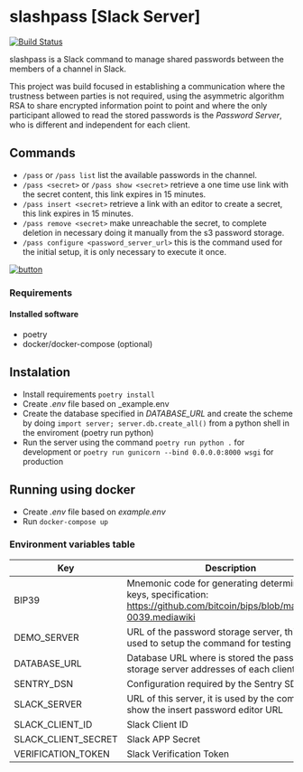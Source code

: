 # slashpass [Slack Server]

[![Build Status](https://travis-ci.org/talpor/password-scale.svg?branch=master)](https://travis-ci.org/talpor/password-scale)

slashpass is a Slack command to manage shared passwords between the members of a channel in Slack.

This project was build focused in establishing a communication where the trustness between parties is not required, using the asymmetric algorithm RSA to share encrypted information point to point and where the only participant allowed to read the stored passwords is the _Password Server_, who is different and independent for each client.

## Commands

- `/pass` or `/pass list` list the available passwords in the channel.
- `/pass <secret>` or `/pass show <secret>` retrieve a one time use link with the secret content, this link expires in 15 minutes.
- `/pass insert <secret>` retrieve a link with an editor to create a secret, this link expires in 15 minutes.
- `/pass remove <secret>` make unreachable the secret, to complete deletion in necessary doing it manually from the s3 password storage.
- `/pass configure <password_server_url>` this is the command used for the initial setup, it is only necessary to execute it once.

[![button](https://platform.slack-edge.com/img/add_to_slack.png)](https://slack.com/oauth/v2/authorize?client_id=2554558892.385841792964&scope=commands)

### Requirements

#### Installed software

- poetry
- docker/docker-compose (optional)

## Instalation

- Install requirements `poetry install`
- Create _.env_ file based on \_example.env
- Create the database specified in _DATABASE_URL_ and create the scheme by doing `import server; server.db.create_all()` from a python shell in the enviroment (poetry run python)
- Run the server using the command `poetry run python .` for development or `poetry run gunicorn --bind 0.0.0.0:8000 wsgi` for production

## Running using docker

- Create _.env_ file based on _example.env_
- Run `docker-compose up`

### Environment variables table

| Key                 | Description                                                                                                                    |
| ------------------- | ------------------------------------------------------------------------------------------------------------------------------ |
| BIP39               | Mnemonic code for generating deterministic keys, specification: https://github.com/bitcoin/bips/blob/master/bip-0039.mediawiki |
| DEMO_SERVER         | URL of the password storage server, this URL is used to setup the command for testing purposes                                 |
| DATABASE_URL        | Database URL where is stored the password storage server addresses of each client                                              |
| SENTRY_DSN          | Configuration required by the Sentry SDKs                                                                                      |
| SLACK_SERVER        | URL of this server, it is used by the command to show the insert password editor URL                                           |
| SLACK_CLIENT_ID     | Slack Client ID                                                                                                                |
| SLACK_CLIENT_SECRET | Slack APP Secret                                                                                                               |
| VERIFICATION_TOKEN  | Slack Verification Token                                                                                                       |

